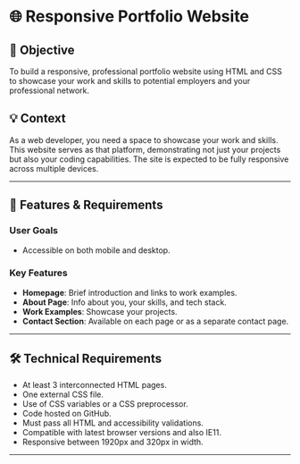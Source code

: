 # 🌐 Responsive Portfolio Website

## 🎯 Objective

To build a responsive, professional portfolio website using HTML and CSS to showcase your work and skills to potential employers and your professional network.

## 💡 Context

As a web developer, you need a space to showcase your work and skills. This website serves as that platform, demonstrating not just your projects but also your coding capabilities. The site is expected to be fully responsive across multiple devices.

---

## 🌟 Features & Requirements

### User Goals
- Accessible on both mobile and desktop.
  
### Key Features
- **Homepage**: Brief introduction and links to work examples.
- **About Page**: Info about you, your skills, and tech stack.
- **Work Examples**: Showcase your projects.
- **Contact Section**: Available on each page or as a separate contact page.

---

## 🛠 Technical Requirements

- At least 3 interconnected HTML pages.
- One external CSS file.
- Use of CSS variables or a CSS preprocessor.
- Code hosted on GitHub.
- Must pass all HTML and accessibility validations.
- Compatible with latest browser versions and also IE11.
- Responsive between 1920px and 320px in width.

---

